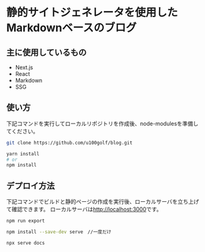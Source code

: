 # 静的サイトジェネレータを使用したMarkdownベースのブログ

## 主に使用しているもの
- Next.js
- React
- Markdown
- SSG

## 使い方
下記コマンドを実行してローカルリポジトリを作成後、node-modulesを準備してください。

```bash
git clone https://github.com/u100golf/blog.git

yarn install
# or
npm install
```

## デプロイ方法
下記コマンドでビルドと静的ページの作成を実行後、ローカルサーバを立ち上げて確認できます。
ローカルサーバは[http://localhost:3000](http://localhost:3000)です。
```bash
npm run export

npm install --save-dev serve　//一度だけ

npx serve docs
```